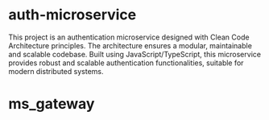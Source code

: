 # auth-microservice
This project is an authentication microservice designed with Clean Code Architecture principles. The architecture ensures a modular, maintainable and scalable codebase. Built using JavaScript/TypeScript, this microservice provides robust and scalable authentication functionalities, suitable for modern distributed systems.
# ms_gateway
